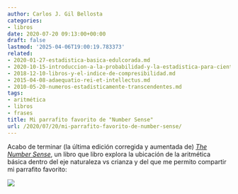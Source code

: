 ```yaml
---
author: Carlos J. Gil Bellosta
categories:
- libros
date: 2020-07-20 09:13:00+00:00
draft: false
lastmod: '2025-04-06T19:00:19.783373'
related:
- 2020-01-27-estadistica-basica-edulcorada.md
- 2020-10-15-introduccion-a-la-probabilidad-y-la-estadistica-para-cientificos-de-datos-primera-entrega.md
- 2018-12-10-libros-y-el-indice-de-compresibilidad.md
- 2015-04-08-adaequatio-rei-et-intellectus.md
- 2010-05-20-numeros-estadisticamente-transcendentes.md
tags:
- aritmética
- libros
- frases
title: Mi parrafito favorito de "Number Sense"
url: /2020/07/20/mi-parrafito-favorito-de-number-sense/
---
```


Acabo de terminar (la última edición corregida y aumentada de) _[The Number Sense](https://www.goodreads.com/book/show/1120137.The_Number_Sense)_, un libro que libro explora la ubicación de la aritmética básica dentro del eje naturaleza vs crianza y del que me permito compartir  mi parrafito favorito:

![](/wp-uploads/2020/07/number_sense.png#center)